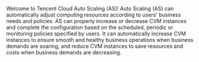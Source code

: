 Welcome to Tencent Cloud Auto Scaling (AS)!
Auto Scaling (AS) can automatically adjust computing resources according to users' business needs and policies. AS can properly increase or decrease CVM instances and complete the configuration based on the scheduled, periodic or monitoring policies specified by users. It can automatically increase CVM instances to ensure smooth and healthy business operations when business demands are soaring, and reduce CVM instances to save resources and costs when business demands are decreasing.
